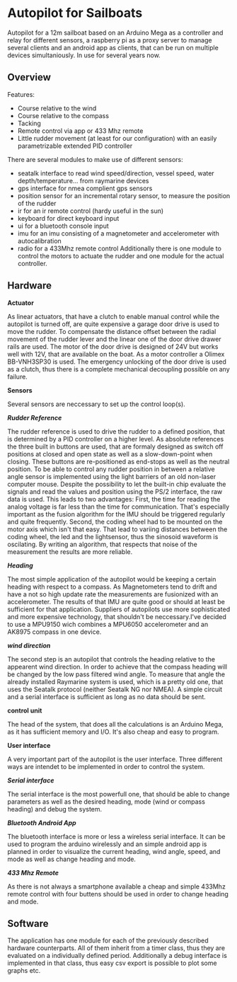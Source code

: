 # Autopilot for Sailboats
Autopilot for a 12m sailboat based on an Arduino Mega as a controller and relay for different sensors, a raspberry pi as a proxy server to manage several clients and an android app as clients, that can be run on multiple devices simultaniously.
In use for several years now.

Overview
---------
Features:
  - Course relative to the wind
  - Course relative to the compass
  - Tacking
  - Remote control via app or 433 Mhz remote
  - Little rudder movement (at least for our configuration) with an easily parametrizable extended PID controller

There are several modules to make use of different sensors:
  - seatalk interface to read wind speed/direction, vessel speed, water depth/temperature... from raymarine devices
  - gps interface for nmea complient gps sensors
  - position sensor for an incremental rotary sensor, to measure the position of the rudder
  - ir for an ir remote control (hardy useful in the sun)
  - keyboard for direct keyboard input
  - ui for a bluetooth console input
  - imu for an imu consisting of a magnetometer and accelerometer with autocalibration
  - radio for a 433Mhz remote control
 Additionally there is one module to control the motors to actuate the rudder and one module for the actual controller.

Hardware
--------


**Actuator**

As linear actuators, that have a clutch to enable manual control while the autopilot is turned off, are quite expensive a garage door drive is used to move the rudder. To compensate the distance offset between the radial movement of the rudder lever and the linear one of the door drive drawer rails are used.
The motor of the door drive is designed of 24V but works well with 12V, that are available on the boat.
As a motor controller a Olimex BB-VNH3SP30 is used.
The emergency unlocking of the door drive is used as a clutch, thus there is a complete mechanical decoupling possible on any failure.

**Sensors**

Several sensors are neccessary to set up the control loop(s).

***Rudder Reference***

The rudder reference is used to drive the rudder to a defined position, that is determined by a PID controller on a higher level.
As absolute references the three built in buttons are used, that are formaly designed as switch off positions at closed and open state as well as a slow-down-point when closing. These buttons are re-positioned as end-stops as well as the neutral position. To be able to control any rudder position in between a relative angle sensor is implemented using the light barriers of an old  non-laser computer mouse. Despite the possibility to let the built-in chip evaluate the signals and read the values and position using the PS/2 interface, the raw data is used. This leads to two advantages: First, the time for reading the analog voltage is far less than the time for communication. That's especially important as the fusion algorithm for the IMU should be triggered regularly and quite frequently. Second, the coding wheel had to be mounted on the motor axis which isn't that easy. That lead to variing distances between the coding wheel, the led and the lightsensor, thus the sinosoid waveform is oscilating. By writing an algorithm, that respects that noise of the measurement the results are more reliable.

***Heading***

The most simple application of the autopilot would be keeping a certain heading with respect to a compass. As Magnetometers tend to drift and have a not so high update rate the measurements are fusionized with an accelerometer. The results of that IMU are quite good or should at least be sufficient for that application. Suppliers of autopilots use more sophisticated and more expensive technology, that shouldn't be neccessary.I've decided to use a MPU9150 wich combines a MPU6050 accelerometer and an AK8975 compass in one device.

***wind direction***

The second step is an autopilot that controls the heading relative to the appearent wind direction. In order to achieve that the compass heading will be changed by the low pass filtered wind angle. To measure that angle the already installed Raymarine system is used, which is a pretty old one, that uses the Seatalk protocol (neither Seatalk NG nor NMEA). A simple circuit and a serial interface is sufficient as long as no data should be sent.

**control unit**

The head of the system, that does all the calculations is an Arduino Mega, as it has sufficient memory and I/O. It's also cheap and easy to program.

**User interface**

A very important part of the autopilot is the user interface. Three different ways are intendet to be implemented in order to control the system.

***Serial interface***

The serial interface is the most powerfull one, that should be able to change parameters as well as the desired heading, mode (wind or compass heading) and debug the system.

***Bluetooth Android App***

The bluetooth interface is more or less a wireless serial interface. It can be used to program the arduino wirelessly and an simple android app is planned in order to visualize the current heading, wind angle, speed, and mode as well as change heading and mode.


***433 Mhz Remote***

As there is not always a smartphone available a cheap and simple 433Mhz remote control with four buttens should be used in order to change heading and mode.


Software
---------

The application has one module for each of the previously described hardware counterparts. All of them inherit from a timer class, thus they are evaluated on a individually defined period. Additionally a debug interface is implemented in that class, thus easy csv export is possible to plot some graphs etc.

